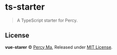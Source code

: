 # ts-starter

> A TypeScript starter for Percy.

## License

**vue-starer** © [Percy Ma](https://git.io/kecrily), Released under [MIT License](LICENSE).
